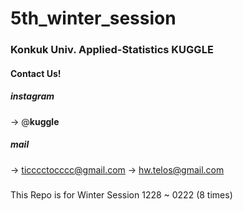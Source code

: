 # 5th_winter_session

### Konkuk Univ. Applied-Statistics KUGGLE

#### Contact Us!

##### instagram
-> @__kuggle__

##### mail
-> ticccctocccc@gmail.com
-> hw.telos@gmail.com

##### 
This Repo is for 
Winter Session 1228 ~ 0222 (8 times)


